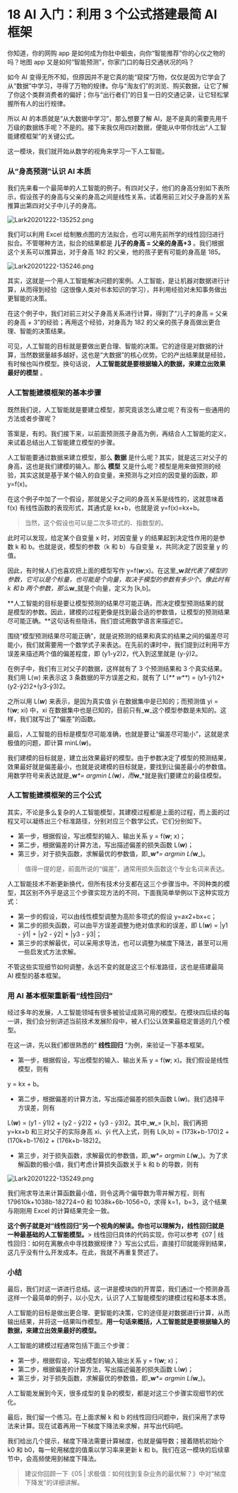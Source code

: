 18 AI 入门：利用 3 个公式搭建最简 AI 框架
===========================

你知道，你的网购 app 是如何成为你肚中蛔虫，向你“智能推荐”你的心仪之物的吗？地图 app 又是如何“智能预测”，你家门口的每日交通状况的吗？

如今 AI 变得无所不知，但原因并不是它真的能“窥探”万物，仅仅是因为它学会了从“数据”中学习，寻得了万物的规律。你与“淘友们”的浏览、购买数据，让它了解了你这个类群消费者的偏好；你与“出行者们”的日复一日的交通记录，让它轻松掌握所有人的出行规律。

所以 AI 的本质就是“从大数据中学习”，那么想要了解 AI，是不是真的需要先用千万级的数据练手呢？不是的。接下来我仅用四对数据，便能从中带你找出“人工智能建模框架”的关键公式。

这一模块，我们就开始从数学的视角来学习一下人工智能。

### 从“身高预测”认识 AI 本质

我们先来看一个最简单的人工智能的例子。有四对父子，他们的身高分别如下表所示，假设孩子的身高与父亲的身高之间是线性关系，试着用前三对父子身高的关系推算出第四对父子中儿子的身高。

![Lark20201222-135252.png](assets/Ciqc1F_hidSAYEpWAACoFTaX5sI824.png)

我们可以利用 Excel 绘制散点图的方法拟合，也可以用先前所学的线性回归进行拟合。不管哪种方法，拟合的结果都是 **儿子的身高 = 父亲的身高+3** 。我们根据这个关系可以推算出，对于身高 182 的父亲，他的孩子更有可能的身高是 185。

![Lark20201222-135246.png](assets/CgqCHl_hid2AJERYAAFTWA63MyU875.png)

其实，这就是一个用人工智能解决问题的案例。人工智能，是让机器对数据进行计算，从而得到经验（这很像人类对书本知识的学习），并利用经验对未知事务做出更智能的决策。

在这个例子中，我们对前三对父子身高关系进行计算，得到了“儿子的身高 = 父亲的身高 + 3”的经验；再用这个经验，对身高为 182 的父亲的孩子身高做出更合理、智能的决策结果。

可见，人工智能的目标就是要做出更合理、智能的决策。它的途径是对数据的计算，当然数据量越多越好，这也是“大数据”的核心优势。它的产出结果就是经验，有时候也叫作模型。换句话说， **人工智能就是要根据输入的数据，来建立出效果最好的模型** 。

### 人工智能建模框架的基本步骤

既然我们说，人工智能就是要建立模型，那究竟该怎么建立呢？有没有一些通用的方法或者步骤呢？

答案是，有的。我们接下来，以前面预测孩子身高为例，再结合人工智能的定义，来试着总结出人工智能建立模型的步骤。

人工智能要通过数据来建立模型，那么 **数据** 是什么呢？其实，就是这三对父子的身高，这也是我们建模的输入。那么 **模型** 又是什么呢？模型是用来做预测的经验，其实这就是基于某个输入的自变量，来预测与之对应的因变量的函数，即 y=f(x)。

在这个例子中加了一个假设，那就是父子之间的身高关系是线性的，这就意味着 f(x) 有线性函数的表现形式，其通式是 kx+b，也就是说 y=f(x)=kx+b。

> 当然，这个假设也可以是二次多项式的、指数型的。

此时可以发现，给定某个自变量 x 时，对因变量 y 的结果起到决定性作用的是参数 k 和 b。也就是说，模型的参数（k 和 b）与自变量 x，共同决定了因变量 y 的值。

因此，有时候人们也喜欢把上面的模型写作 y=f(_**w**_;x)。在这里_**w**_就代表了模型的参数，它可以是个标量，也可能是个向量，取决于模型的参数有多少个。像此时有 k 和 b 两个参数，那么_**w**_就是个向量，定义为 \[k,b\]。

**人工智能的目标是要让模型预测的结果尽可能正确，而决定模型预测结果的就是模型的参数。因此，建模的过程更像是找到最合适的参数值，让模型的预测结果尽可能正确。**这句话有些隐讳，我们尝试用数学语言来描述它。

围绕“模型预测结果尽可能正确”，就是说预测的结果和真实的结果之间的偏差尽可能小，我们就需要用一个数学式子来表达。在先前的课时中，我们提到过利用平方误差来描述两个值的偏差程度，即 (y1-y2)2，代入到这里就是 (y-ŷ)2。

在例子中，我们有三对父子的数据，这样就有了 3 个预测结果和 3 个真实结果。我们用 L(w) 来表示这 3 条数据的平方误差之和，就有了 L(_** w**_) = (y1-ŷ1)2+(y2-ŷ2)2+(y3-ŷ3)2。

之所以用 L(_**w**_) 来表示，是因为真实值 ŷi 在数据集中是已知的；而预测值 yi = f(_**w**_; xi) 中，xi 在数据集中也是已知的，目前只有_**w**_这个模型参数是未知的。这样，我们就写出了“偏差”的函数。

最后，人工智能的目标是模型尽可能准确，也就是要让“偏差尽可能小”，这就是求极值的问题，即计算 minL(_**w**_)。

我们建模的目标就是，建立出效果最好的模型。由于参数决定了模型的预测结果，效果最好就是偏差最小，也就是说建模的目标就是，要找到让偏差最小的参数值。用数学符号来表达就是_**w**_\*= argmin L(_**w**_)，而_**w**_\*就是我们要建立的最佳模型。

### **人工智能建模框架的三个公式**

其实，不论是多么复杂的人工智能模型，其建模过程都是上面的过程，而上面的过程又可以凝练出三个标准路径，分别对应三个数学公式，它们分别如下。

* 第一步，根据假设，写出模型的输入、输出关系 y = f(_**w**_; x)；
* 第二步，根据偏差的计算方法，写出描述偏差的损失函数 L(_**w**_)；
* 第三步，对于损失函数，求解最优的参数值，即_**w**_\*= argmin L(_**w**_)。

> 值得一提的是，前面所说的“偏差”，通常用损失函数这个专业名词来表达。

人工智能技术不断更新换代，但所有技术分支都在这三个步骤当中。不同种类的模型，其区别不外乎是这三个步骤实现方法的不同，下面我简单举例以下这种实现方式：

* 第一步的假设，可以由线性模型调整为高阶多项式的假设 y=ax2+bx+c；
* 第二步的损失函数，可以由平方误差调整为绝对值求和的误差，即 L(_**w**_) = |y1 - ŷ1| + |y2 - ŷ2| + |y3 - ŷ3|；
* 第三步的求解最优，可以采用求导法，也可以调整为梯度下降法，甚至可以用一些启发式方法求解。

不管这些实现细节如何调整，永远不变的就是这三个标准路径，这也是搭建最简 AI 模型的基本框架。

### 用 AI 基本框架重新看“线性回归”

经过多年的发展，人工智能领域有很多被验证成熟可用的模型。在模块四后续的每一讲，我们会分别讲述当前技术发展阶段中，被人们公认效果最稳定普适的几个模型。

在这一讲，先以我们都很熟悉的“ **线性回归** ”为例，来验证一下基本框架。

* 第一步，根据假设，写出模型的输入、输出关系 y = f(_**w**_; x)。我们假设是线性模型，则有

y = kx + b。

* 第二步，根据偏差的计算方法，写出描述偏差的损失函数 L(_**w**_)。我们选择平方误差，则有

L(_**w**_) = (y1 - ŷ1)2 + (y2 - ŷ2)2 + (y3 - ŷ3)2。其中_**w**_\= \[k,b\]，我们再把 y=kx+b 和三对父子的实际身高 xi、ŷi 代入上式，则有 L(k,b) = (173k+b-170)2 + (170k+b-176)2 + (176k+b-182)2。

* 第三步，对于损失函数，求解最优的参数值，即_**w**_\*= argmin L(_**w**_)。为了求解函数的极小值，我们考虑计算损失函数关于 k 和 b 的导数，则有

![Lark20201222-135249.png](assets/Ciqc1F_higiAQVKuAACjOhtEoaQ832.png)

我们用求导法来计算函数最小值，则令这两个偏导数为零并解方程，则有 179610k+1038b-182724=0 和 1038k+6b-1056=0，求得 k=1，b=3，这个结果与刚刚用 Excel 的计算结果完全一致。

**这个例子就是对“线性回归”另一个视角的解读。你也可以理解为，线性回归就是一种最基础的人工智能模型。**> 线性回归具体的代码实现，你可以参考《07 | 线性回归：如何在离散点中寻找数据规律？》写出公式后，直接打印就能得到结果，这几乎没有什么开发成本。在此，我就不再重复赘述了。

### 小结

最后，我们对这一讲进行总结。这一讲是模块四的开胃菜，我们通过一个预测身高这样一个最简单的例子，以小见大，认识了人工智能模型的建模过程和基本本质。

人工智能的目标是做出更合理、更智能的决策，它的途径是对数据进行计算，从而输出结果，并将这一结果叫作模型。**用一句话来概括，人工智能就是要根据输入的数据，来建立出效果最好的模型。**

人工智能的建模过程通常包括下面三个步骤：

* 第一步，根据假设，写出模型的输入输出关系 y = f(_**w**_; x)；
* 第二步，根据偏差的计算方法，写出描述偏差的损失函数 L(_**w**_)；
* 第三步，对于损失函数，求解最优的参数值，即_**w**_\*= argmin L(_**w**_)。

人工智能发展到今天，很多成型的复杂的模型，都是对这三个步骤实现细节的优化。

最后，我们留一个练习。在上面求解 k 和 b 的线性回归问题中，我们采用了求导法来计算。现在试着再用一下梯度下降法来求解，并写出代码吧。

我们给出几个提示，梯度下降法需要计算梯度，也就是偏导数；接着随机初始个 k0 和 b0，每一轮用梯度的值乘以学习率来更新 k 和 b。我们在这一模块的后续章节中，会高频使用到梯度下降法。

> 建议你回顾一下《05 | 求极值：如何找到复杂业务的最优解？》中对“梯度下降发”的详细讲解。
